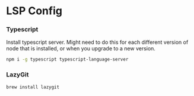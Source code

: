 # LSP Config

### Typescript

Install typescript server.  Might need to do this for each different version of
node that is installed, or when you upgrade to a new version.

```bash
npm i -g typescript typescript-language-server
```

### LazyGit

```bash
brew install lazygit
```


